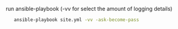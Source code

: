 
run ansible-playbook (-vv for select the amount of logging details)
```bash
   ansible-playbook site.yml -vv -ask-become-pass
```
